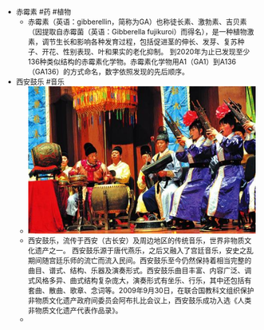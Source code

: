 - 赤霉素 #药 #植物
	- 赤霉素（英语：gibberellin，简称为GA）也称徒长素、激勃素、吉贝素（因提取自赤霉菌（英语：Gibberella fujikuroi）而得名），是一种植物激素，调节生长和影响各种发育过程，包括促进茎的伸长、发芽、复苏种子、开花、性别表现、叶和果实的老化抑制。 到2020年为止已发现至少136种类似结构的赤霉素化学物。赤霉素化学物用A1（GA1）到A136（GA136）的方式命名，数字依照发现的先后顺序。
- 西安鼓乐 #音乐
	- ![image.png](../assets/image_1662341532642_0.png)
	- 西安鼓乐，流传于西安（古长安）及周边地区的传统音乐，世界非物质文化遗产之一。
	  西安鼓乐源于唐代燕乐，之后又融入了宫廷音乐，安史之乱期间随宫廷乐师的流亡而流入民间。西安鼓乐至今仍然保持着相当完整的曲目、谱式、结构、乐器及演奏形式。西安鼓乐曲目丰富、内容广泛、调式风格多异、曲式结构复杂庞大，演奏形式有坐乐、行乐，其中还包括有套曲、散曲、歌章、念词等。2009年9月30日，在联合国教科文组织保护非物质文化遗产政府间委员会阿布扎比会议上，西安鼓乐成功入选《人类非物质文化遗产代表作品录》。
	-